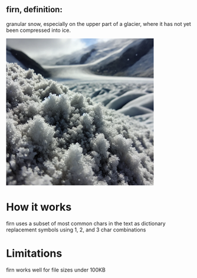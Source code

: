 ## firn, definition:
granular snow, especially on the upper part of a glacier, where it has not yet been compressed into ice.

<img src="img.png" alt="firn" width="400">

# How it works
firn uses a subset of most common chars in the text as dictionary replacement symbols using 1, 2, and 3 char combinations

# Limitations
firn works well for file sizes under 100KB
